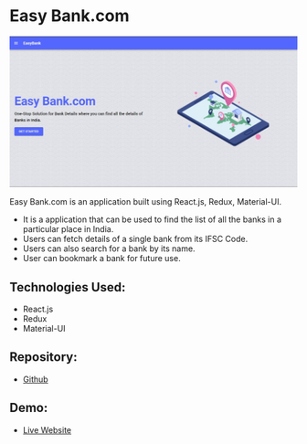 # Easy Bank.com
![Banner](https://github.com/lovishtater/Find-Your-Bank/blob/main/src/assets/EasyBank.jpg)

Easy Bank.com is an application built using React.js, Redux, Material-UI. 
 - It is a application that can be used to find the list of all the banks in a particular place in India. 
 - Users can fetch details of a single bank from its IFSC Code.
 - Users can also search for a bank by its name.
 - User can bookmark a bank for future use.

 ## Technologies Used:
- React.js  
- Redux
- Material-UI

## Repository:
- [Github](https://github.com/lovishtater/Find-Your-Bank)

## Demo:
- [Live Website](https://easy-banking-groww.netlify.app/)

